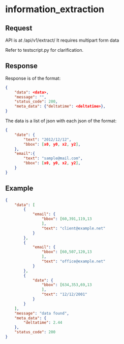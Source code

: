 # information_extraction

## Request

API is at /api/v1/extract/
It requires multipart form data

Refer to testscript.py for clarification.

## Response
Response is of the format:

```json
{
    "data": <data>,
    "message": "",
    "status_code": 200,
    "meta_data": {"deltatime": <deltatime>},
}
```

The data is a list of json with each json of the format:

```json
{
    "date": {
        "text": "2012/12/12",
        "bbox": [x0, y0, x2, y2],        
    },
    "email":{
        "text": "sample@mail.com",
        "bbox": [x0, y0, x2, y2],
    }
}
``` 

## Example
```json
{
    "data": [
        {
            "email": {
                "bbox": [60,391,119,13
                ],
                "text": "client@example.net"
            }
        },
        {
            "email": {
                "bbox": [60,507,120,13
                ],
                "text": "office@example.net"
            }
        },
        {
            "date": {
                "bbox": [634,353,69,13
                ],
                "text": "12/12/2001"
            }
        }
    ],
    "message": "data found",
    "meta_data": {
        "deltatime": 2.44
    },
    "status_code": 200
}

```
